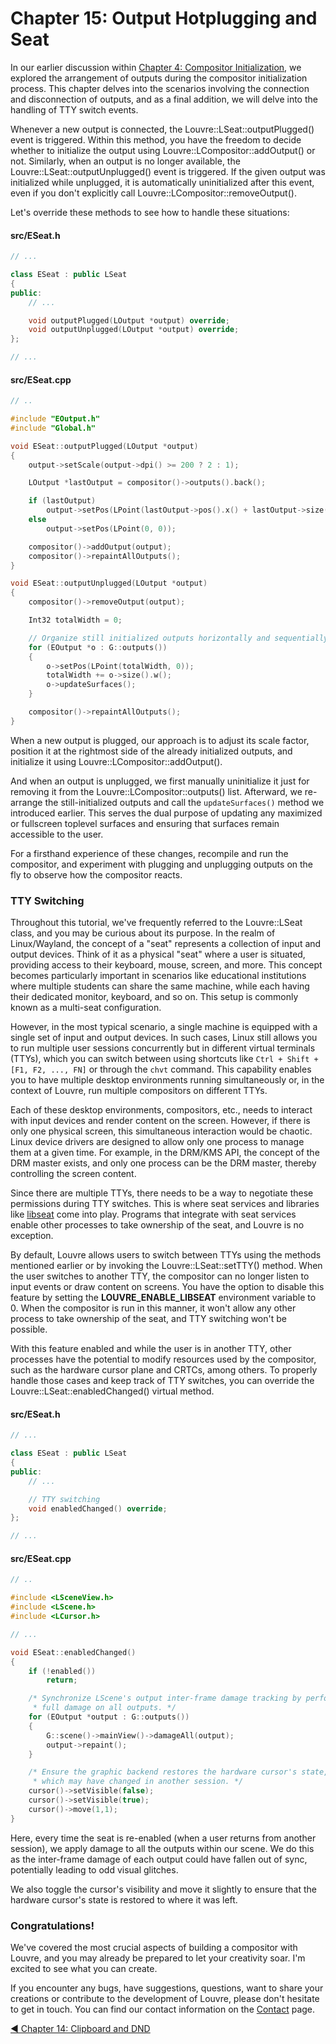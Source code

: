 # Chapter 15: Output Hotplugging and Seat

In our earlier discussion within [Chapter 4: Compositor Initialization](md_md_tutorial_04.html), we explored the arrangement of outputs during the compositor initialization process. This chapter delves into the scenarios involving the connection and disconnection of outputs, and as a final addition, we will delve into the handling of TTY switch events.

Whenever a new output is connected, the Louvre::LSeat::outputPlugged() event is triggered. Within this method, you have the freedom to decide whether to initialize the output using Louvre::LCompositor::addOutput() or not. Similarly, when an output is no longer available, the Louvre::LSeat::outputUnplugged() event is triggered. If the given output was initialized while unplugged, it is automatically uninitialized after this event, even if you don't explicitly call Louvre::LCompositor::removeOutput().

Let's override these methods to see how to handle these situations:

#### src/ESeat.h

```cpp
// ...

class ESeat : public LSeat
{
public:
    // ...

    void outputPlugged(LOutput *output) override;
    void outputUnplugged(LOutput *output) override;
};

// ...
```

#### src/ESeat.cpp

```cpp
// ..

#include "EOutput.h"
#include "Global.h"

void ESeat::outputPlugged(LOutput *output)
{
    output->setScale(output->dpi() >= 200 ? 2 : 1);

    LOutput *lastOutput = compositor()->outputs().back();

    if (lastOutput)
        output->setPos(LPoint(lastOutput->pos().x() + lastOutput->size().x(), 0));
    else
        output->setPos(LPoint(0, 0));

    compositor()->addOutput(output);
    compositor()->repaintAllOutputs();
}

void ESeat::outputUnplugged(LOutput *output)
{
    compositor()->removeOutput(output);

    Int32 totalWidth = 0;

    // Organize still initialized outputs horizontally and sequentially.
    for (EOutput *o : G::outputs())
    {
        o->setPos(LPoint(totalWidth, 0));
        totalWidth += o->size().w();
        o->updateSurfaces();
    }

    compositor()->repaintAllOutputs();
}
```

When a new output is plugged, our approach is to adjust its scale factor, position it at the rightmost side of the already initialized outputs, and initialize it using Louvre::LCompositor::addOutput().

And when an output is unplugged, we first manually uninitialize it just for removing it from the Louvre::LCompositor::outputs() list. Afterward, we re-arrange the still-initialized outputs and call the `updateSurfaces()` method we introduced earlier. This serves the dual purpose of updating any maximized or fullscreen toplevel surfaces and ensuring that surfaces remain accessible to the user.

For a firsthand experience of these changes, recompile and run the compositor, and experiment with plugging and unplugging outputs on the fly to observe how the compositor reacts.

### TTY Switching

Throughout this tutorial, we've frequently referred to the Louvre::LSeat class, and you may be curious about its purpose. In the realm of Linux/Wayland, the concept of a "seat" represents a collection of input and output devices. Think of it as a physical "seat" where a user is situated, providing access to their keyboard, mouse, screen, and more. This concept becomes particularly important in scenarios like educational institutions where multiple students can share the same machine, while each having their dedicated monitor, keyboard, and so on. This setup is commonly known as a multi-seat configuration.

However, in the most typical scenario, a single machine is equipped with a single set of input and output devices. In such cases, Linux still allows you to run multiple user sessions concurrently but in different virtual terminals (TTYs), which you can switch between using shortcuts like `Ctrl + Shift + [F1, F2, ..., FN]` or through the `chvt` command. This capability enables you to have multiple desktop environments running simultaneously or, in the context of Louvre, run multiple compositors on different TTYs.

Each of these desktop environments, compositors, etc., needs to interact with input devices and render content on the screen. However, if there is only one physical screen, this simultaneous interaction would be chaotic. Linux device drivers are designed to allow only one process to manage them at a given time. For example, in the DRM/KMS API, the concept of the DRM master exists, and only one process can be the DRM master, thereby controlling the screen content.

Since there are multiple TTYs, there needs to be a way to negotiate these permissions during TTY switches. This is where seat services and libraries like [libseat](https://github.com/kennylevinsen/seatd) come into play. Programs that integrate with seat services enable other processes to take ownership of the seat, and Louvre is no exception.

By default, Louvre allows users to switch between TTYs using the methods mentioned earlier or by invoking the Louvre::LSeat::setTTY() method. When the user switches to another TTY, the compositor can no longer listen to input events or draw content on screens. You have the option to disable this feature by setting the **LOUVRE_ENABLE_LIBSEAT** environment variable to 0. When the compositor is run in this manner, it won't allow any other process to take ownership of the seat, and TTY switching won't be possible.

With this feature enabled and while the user is in another TTY, other processes have the potential to modify resources used by the compositor, such as the hardware cursor plane and CRTCs, among others. To properly handle those cases and keep track of TTY switches, you can override the Louvre::LSeat::enabledChanged() virtual method.

#### src/ESeat.h

```cpp
// ...

class ESeat : public LSeat
{
public:
    // ...

    // TTY switching
    void enabledChanged() override;
};

// ...
```

#### src/ESeat.cpp

```cpp
// ..

#include <LSceneView.h>
#include <LScene.h>
#include <LCursor.h>

// ...

void ESeat::enabledChanged()
{
    if (!enabled())
        return;

    /* Synchronize LScene's output inter-frame damage tracking by performing
     * full damage on all outputs. */
    for (EOutput *output : G::outputs())
    {
        G::scene()->mainView()->damageAll(output);
        output->repaint();
    }

    /* Ensure the graphic backend restores the hardware cursor's state,
     * which may have changed in another session. */
    cursor()->setVisible(false);
    cursor()->setVisible(true);
    cursor()->move(1,1);
}
```

Here, every time the seat is re-enabled (when a user returns from another session), we apply damage to all the outputs within our scene. We do this as the inter-frame damage of each output could have fallen out of sync, potentially leading to odd visual glitches.

We also toggle the cursor's visibility and move it slightly to ensure that the hardware cursor's state is restored to where it was left.

### Congratulations!

We've covered the most crucial aspects of building a compositor with Louvre, and you may already be prepared to let your creativity soar. I'm excited to see what you can create.

If you encounter any bugs, have suggestions, questions, want to share your creations or contribute to the development of Louvre, please don't hesitate to get in touch. You can find our contact information on the [Contact](md_md__contact.html) page.

<a href="md_md_tutorial_14.html">◀ Chapter 14: Clipboard and DND</a>